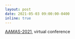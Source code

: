 ```yaml
---
layout: post
date: 2021-05-03 09:00:00-0400
inline: true
---
```


[AAMAS-2021](https://aamas2021.soton.ac.uk/), virtual conference

